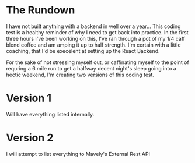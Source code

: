 # The Rundown

I have not built anything with a backend in well over a year... This coding test is a healthy reminder of why I need to get back into practice. In the first three hours I've been working on this, I've ran through a pot of my 1/4 caff blend coffee and am amping it up to half strength. 
I'm certain with a little coaching, that I'd be execelent at setting up the React Backend. 

For the sake of not stressing myself out, or caffinating myself to the point of requring a 6 mile run to get a halfway decent night's sleep going into a hectic weekend, I'm creating two versions of this coding test. 

# Version 1 
Will have everything listed internally. 

# Version 2
I will attempt to list everything to Mavely's External Rest API

